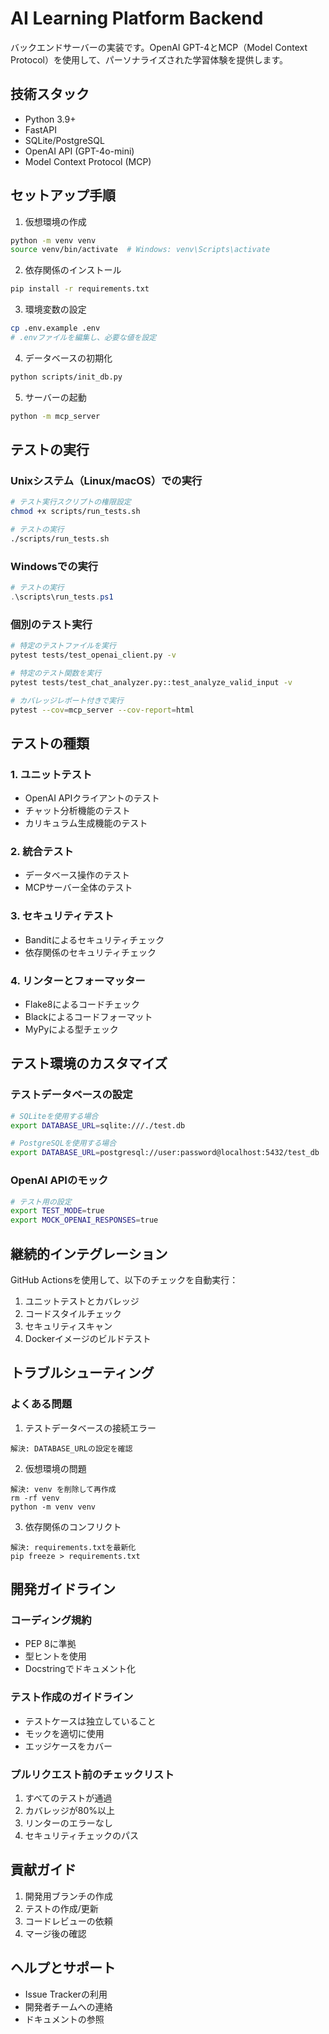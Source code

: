 # AI Learning Platform Backend

バックエンドサーバーの実装です。OpenAI GPT-4とMCP（Model Context Protocol）を使用して、パーソナライズされた学習体験を提供します。

## 技術スタック

- Python 3.9+
- FastAPI
- SQLite/PostgreSQL
- OpenAI API (GPT-4o-mini)
- Model Context Protocol (MCP)

## セットアップ手順

1. 仮想環境の作成
```bash
python -m venv venv
source venv/bin/activate  # Windows: venv\Scripts\activate
```

2. 依存関係のインストール
```bash
pip install -r requirements.txt
```

3. 環境変数の設定
```bash
cp .env.example .env
# .envファイルを編集し、必要な値を設定
```

4. データベースの初期化
```bash
python scripts/init_db.py
```

5. サーバーの起動
```bash
python -m mcp_server
```

## テストの実行

### Unixシステム（Linux/macOS）での実行

```bash
# テスト実行スクリプトの権限設定
chmod +x scripts/run_tests.sh

# テストの実行
./scripts/run_tests.sh
```

### Windowsでの実行

```powershell
# テストの実行
.\scripts\run_tests.ps1
```

### 個別のテスト実行

```bash
# 特定のテストファイルを実行
pytest tests/test_openai_client.py -v

# 特定のテスト関数を実行
pytest tests/test_chat_analyzer.py::test_analyze_valid_input -v

# カバレッジレポート付きで実行
pytest --cov=mcp_server --cov-report=html
```

## テストの種類

### 1. ユニットテスト
- OpenAI APIクライアントのテスト
- チャット分析機能のテスト
- カリキュラム生成機能のテスト

### 2. 統合テスト
- データベース操作のテスト
- MCPサーバー全体のテスト

### 3. セキュリティテスト
- Banditによるセキュリティチェック
- 依存関係のセキュリティチェック

### 4. リンターとフォーマッター
- Flake8によるコードチェック
- Blackによるコードフォーマット
- MyPyによる型チェック

## テスト環境のカスタマイズ

### テストデータベースの設定
```bash
# SQLiteを使用する場合
export DATABASE_URL=sqlite:///./test.db

# PostgreSQLを使用する場合
export DATABASE_URL=postgresql://user:password@localhost:5432/test_db
```

### OpenAI APIのモック
```bash
# テスト用の設定
export TEST_MODE=true
export MOCK_OPENAI_RESPONSES=true
```

## 継続的インテグレーション

GitHub Actionsを使用して、以下のチェックを自動実行：

1. ユニットテストとカバレッジ
2. コードスタイルチェック
3. セキュリティスキャン
4. Dockerイメージのビルドテスト

## トラブルシューティング

### よくある問題

1. テストデータベースの接続エラー
```
解決: DATABASE_URLの設定を確認
```

2. 仮想環境の問題
```
解決: venv を削除して再作成
rm -rf venv
python -m venv venv
```

3. 依存関係のコンフリクト
```
解決: requirements.txtを最新化
pip freeze > requirements.txt
```

## 開発ガイドライン

### コーディング規約
- PEP 8に準拠
- 型ヒントを使用
- Docstringでドキュメント化

### テスト作成のガイドライン
- テストケースは独立していること
- モックを適切に使用
- エッジケースをカバー

### プルリクエスト前のチェックリスト
1. すべてのテストが通過
2. カバレッジが80%以上
3. リンターのエラーなし
4. セキュリティチェックのパス

## 貢献ガイド

1. 開発用ブランチの作成
2. テストの作成/更新
3. コードレビューの依頼
4. マージ後の確認

## ヘルプとサポート

- Issue Trackerの利用
- 開発者チームへの連絡
- ドキュメントの参照
